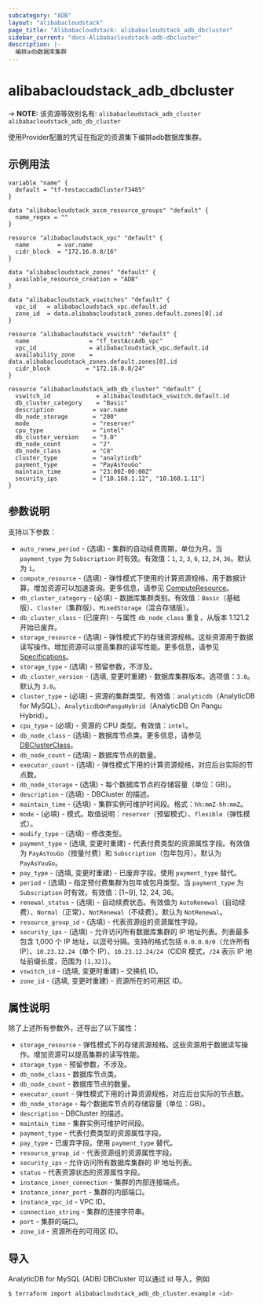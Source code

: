 ```yaml
---
subcategory: "ADB"
layout: "alibabacloudstack"
page_title: "Alibabacloudstack: alibabacloudstack_adb_dbcluster"
sidebar_current: "docs-Alibabacloudstack-adb-dbcluster"
description: |-
  编排adb数据库集群
---
```


# alibabacloudstack_adb_dbcluster
-> **NOTE:** 该资源等效别名有: `alibabacloudstack_adb_cluster` `alibabacloudstack_adb_db_cluster`

使用Provider配置的凭证在指定的资源集下编排adb数据库集群。

## 示例用法

```hcl
variable "name" {
  default = "tf-testaccadbCluster73485"
}

data "alibabacloudstack_ascm_resource_groups" "default" {
  name_regex = ""
}

resource "alibabacloudstack_vpc" "default" {
  name        = var.name
  cidr_block  = "172.16.0.0/16"
}

data "alibabacloudstack_zones" "default" {
  available_resource_creation = "ADB"
}

data "alibabacloudstack_vswitches" "default" {
  vpc_id   = alibabacloudstack_vpc.default.id
  zone_id  = data.alibabacloudstack_zones.default.zones[0].id
}

resource "alibabacloudstack_vswitch" "default" {
  name                 = "tf_testAccAdb_vpc"
  vpc_id               = alibabacloudstack_vpc.default.id
  availability_zone    = data.alibabacloudstack_zones.default.zones[0].id
  cidr_block          = "172.16.0.0/24"
}

resource "alibabacloudstack_adb_db_cluster" "default" {
  vswitch_id             = alibabacloudstack_vswitch.default.id
  db_cluster_category    = "Basic"
  description           = var.name
  db_node_storage       = "200"
  mode                  = "reserver"
  cpu_type              = "intel"
  db_cluster_version    = "3.0"
  db_node_count         = "2"
  db_node_class         = "C8"
  cluster_type          = "analyticdb"
  payment_type          = "PayAsYouGo"
  maintain_time         = "23:00Z-00:00Z"
  security_ips          = ["10.168.1.12", "10.168.1.11"]
}
```

## 参数说明

支持以下参数：

* `auto_renew_period` - (选填) - 集群的自动续费周期，单位为月。当 `payment_type` 为 `Subscription` 时有效。有效值：`1`, `2`, `3`, `6`, `12`, `24`, `36`。默认为 `1`。
* `compute_resource` - (选填) - 弹性模式下使用的计算资源规格，用于数据计算。增加资源可以加速查询。更多信息，请参见 [ComputeResource](https://www.alibabacloud.com/help/en/doc-detail/144851.htm)。
* `db_cluster_category` - (必填) - 数据库集群类别。有效值：`Basic`（基础版）、`Cluster`（集群版）、`MixedStorage`（混合存储版）。
* `db_cluster_class` - (已废弃) - 与属性 `db_node_class` 重复，从版本 1.121.2 开始已废弃。
* `storage_resource` - (选填) - 弹性模式下的存储资源规格。这些资源用于数据读写操作。增加资源可以提高集群的读写性能。更多信息，请参见 [Specifications](https://www.alibabacloud.com/help/en/doc-detail/144851.htm)。
* `storage_type` - (选填) - 预留参数，不涉及。
* `db_cluster_version` - (选填, 变更时重建) - 数据库集群版本。选项值：`3.0`。默认为 `3.0`。
* `cluster_type` - (必填) - 资源的集群类型。有效值：`analyticdb`（AnalyticDB for MySQL）、`AnalyticdbOnPanguHybrid`（AnalyticDB On Pangu Hybrid）。
* `cpu_type` - (必填) - 资源的 CPU 类型。有效值：`intel`。
* `db_node_class` - (选填) - 数据库节点类。更多信息，请参见 [DBClusterClass](https://help.aliyun.com/document_detail/190519.html)。
* `db_node_count` - (选填) - 数据库节点的数量。
* `executor_count` - (选填) - 弹性模式下用的计算资源规格，对应后台实际的节点数。
* `db_node_storage` - (选填) - 每个数据库节点的存储容量（单位：GB）。
* `description` - (选填) - DBCluster 的描述。
* `maintain_time` - (选填) - 集群实例可维护时间段。格式：`hh:mmZ-hh:mmZ`。
* `mode` - (必填) - 模式。取值说明：`reserver`（预留模式）、`flexible`（弹性模式）。
* `modify_type` - (选填) - 修改类型。
* `payment_type` - (选填, 变更时重建) - 代表付费类型的资源属性字段。有效值为 `PayAsYouGo`（按量付费）和 `Subscription`（包年包月）。默认为 `PayAsYouGo`。
* `pay_type` - (选填, 变更时重建) - 已废弃字段。使用 `payment_type` 替代。
* `period` - (选填) - 指定预付费集群为包年或包月类型。当 `payment_type` 为 `Subscription` 时有效。有效值：[1~9], 12, 24, 36。
* `renewal_status` - (选填) - 自动续费状态。有效值为 `AutoRenewal`（自动续费）、`Normal`（正常）、`NotRenewal`（不续费）。默认为 `NotRenewal`。
* `resource_group_id` - (选填) - 代表资源组的资源属性字段。
* `security_ips` - (选填) - 允许访问所有数据库集群的 IP 地址列表。列表最多包含 1,000 个 IP 地址，以逗号分隔。支持的格式包括 `0.0.0.0/0`（允许所有 IP）、`10.23.12.24`（单个 IP）、`10.23.12.24/24`（CIDR 模式，`/24` 表示 IP 地址前缀长度，范围为 `[1,32]`）。
* `vswitch_id` - (选填, 变更时重建) - 交换机 ID。
* `zone_id` - (选填, 变更时重建) - 资源所在的可用区 ID。

## 属性说明

除了上述所有参数外，还导出了以下属性：

* `storage_resource` - 弹性模式下的存储资源规格。这些资源用于数据读写操作。增加资源可以提高集群的读写性能。
* `storage_type` - 预留参数，不涉及。
* `db_node_class` - 数据库节点类。
* `db_node_count` - 数据库节点的数量。
* `executor_count` - 弹性模式下用的计算资源规格，对应后台实际的节点数。
* `db_node_storage` - 每个数据库节点的存储容量（单位：GB）。
* `description` - DBCluster 的描述。
* `maintain_time` - 集群实例可维护时间段。
* `payment_type` - 代表付费类型的资源属性字段。
* `pay_type` - 已废弃字段。使用 `payment_type` 替代。
* `resource_group_id` - 代表资源组的资源属性字段。
* `security_ips` - 允许访问所有数据库集群的 IP 地址列表。
* `status` - 代表资源状态的资源属性字段。
* `instance_inner_connection` - 集群的内部连接端点。
* `instance_inner_port` - 集群的内部端口。
* `instance_vpc_id` - VPC ID。
* `connection_string` - 集群的连接字符串。
* `port` - 集群的端口。
* `zone_id` - 资源所在的可用区 ID。

## 导入

AnalyticDB for MySQL (ADB) DBCluster 可以通过 id 导入，例如

```bash
$ terraform import alibabacloudstack_adb_db_cluster.example <id>
```